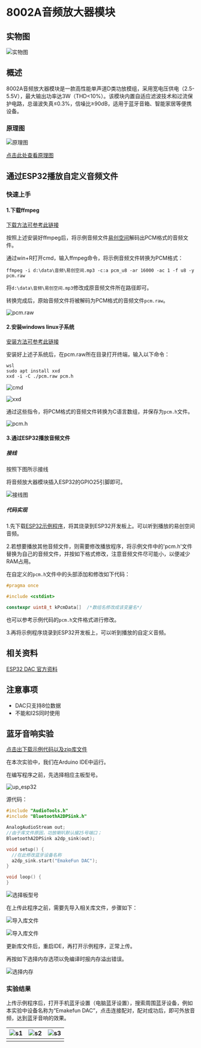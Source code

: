 # 8002A音频放大器模块

## 实物图

![实物图](picture/8002A_AMP_Speaker.jpg)

## 概述

8002A音频放大器模块是一款高性能单声道D类功放模组，采用宽电压供电（2.5-5.5V），最大输出功率达3W（THD<10%）。该模块内置自适应滤波技术和过流保护电路，总谐波失真≤0.3%，信噪比≥90dB，适用于蓝牙音箱、智能家居等便携设备。

### 原理图

![原理图](picture/schematic_diagram.jpg)

[点击此处查看原理图](zh-cn/ph2.0_sensors/actuators/8002a_amp_speaker/8002A_AMP_Speaker.pdf ':ignore')

## 通过ESP32播放自定义音频文件

### 快速上手

#### 1.下载ffmpeg

[下载方法可参考此链接](https://blog.csdn.net/m0_47449768/article/details/130102406)

按照上述安装好ffmpeg后，将示例音频文件[易创空间](zh-cn/ph2.0_sensors/actuators/8002a_amp_speaker/易创空间.zip ':ignore')解码出PCM格式的音频文件。

通过win+R打开cmd，输入ffmpeg命令，将示例音频文件转换为PCM格式：

`ffmpeg -i d:\data\音频\易创空间.mp3 -c:a pcm_u8 -ar 16000 -ac 1 -f u8 -y pcm.raw`

将`d:\data\音频\易创空间.mp3`修改成原音频文件所在路径即可。

转换完成后，原始音频文件将被解码为PCM格式的音频文件`pcm.raw`。

![pcm.raw](picture/pcm_file.jpg)

#### 2.安装windows linux子系统

[安装方法可参考此链接](https://blog.csdn.net/x777777x/article/details/141092913)

安装好上述子系统后，在pcm.raw所在目录打开终端，输入以下命令：

```linux
wsl
sudo apt install xxd
xxd -i -C ./pcm.raw pcm.h
```

![cmd](picture/cmd.jpg)

![xxd](picture/xxd.jpg)

通过这些指令，将PCM格式的音频文件转换为C语言数组，并保存为`pcm.h`文件。

![pcm.h](picture/pcm.h.jpg)

#### 3.通过ESP32播放音频文件

##### 接线

按照下图所示接线

将音频放大器模块插入ESP32的GPIO25引脚即可。

![接线图](picture/功放喇叭_接线图.jpg)

##### 代码实现

1.先下载[ESP32示例程序](zh-cn/ph2.0_sensors/actuators/8002a_amp_speaker/esp32_dac_8002a.zip ':ignore')，将其烧录到ESP32开发板上。可以听到播放的易创空间音频。

2.若想要播放其他音频文件，则需要修改播放程序，将示例文件中的'pcm.h'文件替换为自己的音频文件，并按如下格式修改，注意音频文件尽可能小，以便减少RAM占用。

在自定义的`pcm.h`文件中的头部添加和修改如下代码：

```c++
#pragma once

#include <cstdint>

constexpr uint8_t kPcmData[]  /*数组名修改成该变量名*/ 

```

也可以参考示例代码的`pcm.h`文件格式进行修改。

3.再将示例程序烧录到ESP32开发板上，可以听到播放的自定义音频。

## 相关资料

[ESP32 DAC 官方资料](https://docs.espressif.com/projects/esp-idf/zh_CN/stable/esp32/api-reference/peripherals/dac.html#dac)

## 注意事项

- DAC只支持8位数据
- 不能和I2S同时使用

## 蓝牙音响实验

[点击出下载示例代码以及zip库文件](zh-cn/ph2.0_sensors/actuators/8002a_amp_speaker/music.zip ':ignore')

在本次实验中，我们在Arduino IDE中运行。

在编写程序之前，先选择相应主板型号。

![up_esp32](picture/up_esp32.png)

源代码：

```c
#include "AudioTools.h"
#include "BluetoothA2DPSink.h"

AnalogAudioStream out;
//由于库文件原因，功放喇叭默认接25号端口；
BluetoothA2DPSink a2dp_sink(out);

void setup() {
  //在此修改蓝牙设备名称
  a2dp_sink.start("EmakeFun DAC");  
}

void loop() {
}
```

![选择板型号](picture/IDE.png)

在上传此程序之前，需要先导入相关库文件，步骤如下：

![导入库文件](picture/add_lib_1.png)

![导入库文件](picture/add_lib_2.png)

更新库文件后，重启IDE，再打开示例程序，正常上传。

再按如下选择内存选项以免编译时报内存溢出错误。

![选择内存](picture/option.jpg)

### 实验结果

上传示例程序后，打开手机蓝牙设置（电脑蓝牙设置），搜索周围蓝牙设备，例如本实验中设备名称为“Emakefun DAC”，点击连接配对，配对成功后，即可外放音频，达到蓝牙音响的效果。

| ![s1](picture/s1.jpg) | ![s2](picture/s2.jpg) | ![s3](picture/s3.jpg) |
| ---------------------- | ---------------------- | ---------------------- |
|                        |                        |                        |
